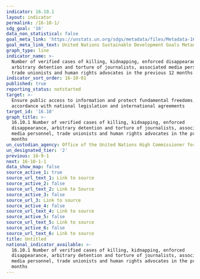 ```yaml
---
indicator: 16.10.1
layout: indicator
permalink: /16-10-1/
sdg_goal: '16'
data_non_statistical: false
goal_meta_link: 'https://unstats.un.org/sdgs/metadata/files/Metadata-16-10-01.pdf'
goal_meta_link_text: United Nations Sustainable Development Goals Metadata (pdf 1361kB)
graph_type: line
indicator_name: >-
  Number of verified cases of killing, kidnapping, enforced disappearance,
  arbitrary detention and torture of journalists, associated media personnel,
  trade unionists and human rights advocates in the previous 12 months
indicator_sort_order: 16-10-01
published: true
reporting_status: notstarted
target: >-
  Ensure public access to information and protect fundamental freedoms, in
  accordance with national legislation and international agreements
target_id: '16.10'
graph_title: >-
  16.10.1 Number of verified cases of killing, kidnapping, enforced
  disappearance, arbitrary detention and torture of journalists, associated
  media personnel, trade unionists and human rights advocates in the previous 12
  months
un_custodian_agency: Office of the United Nations High Commissioner for Human Rights (OHCHR)
un_designated_tier: '2'
previous: 16-9-1
next: 16-10-1-1
data_show_map: false
source_active_1: true
source_url_text_1: Link to source
source_active_2: false
source_url_text_2: Link to Source
source_active_3: false
source_url_3: Link to source
source_active_4: false
source_url_text_4: Link to source
source_active_5: false
source_url_text_5: Link to source
source_active_6: false
source_url_text_6: Link to source
title: Untitled
national_indicator_available: >-
  16.10.1 Number of verified cases of killing, kidnapping, enforced
  disappearance, arbitrary detention and torture of journalists, associated
  media personnel, trade unionists and human rights advocates in the previous 12
  months
---
```


